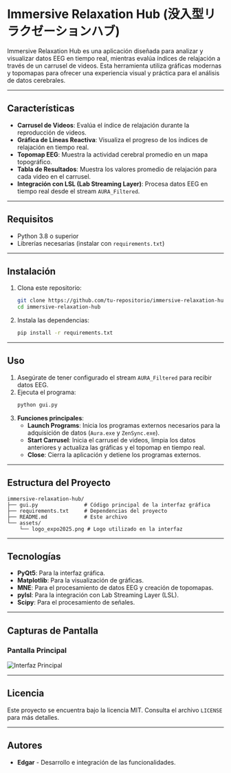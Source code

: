 
# Immersive Relaxation Hub (没入型リラクゼーションハブ)

Immersive Relaxation Hub es una aplicación diseñada para analizar y visualizar datos EEG en tiempo real, mientras evalúa índices de relajación a través de un carrusel de videos. Esta herramienta utiliza gráficas modernas y topomapas para ofrecer una experiencia visual y práctica para el análisis de datos cerebrales.

---

## **Características**
- **Carrusel de Videos**: Evalúa el índice de relajación durante la reproducción de videos.
- **Gráfica de Líneas Reactiva**: Visualiza el progreso de los índices de relajación en tiempo real.
- **Topomap EEG**: Muestra la actividad cerebral promedio en un mapa topográfico.
- **Tabla de Resultados**: Muestra los valores promedio de relajación para cada video en el carrusel.
- **Integración con LSL (Lab Streaming Layer)**: Procesa datos EEG en tiempo real desde el stream `AURA_Filtered`.

---

## **Requisitos**
- Python 3.8 o superior
- Librerías necesarias (instalar con `requirements.txt`)

---

## **Instalación**
1. Clona este repositorio:
   ```bash
   git clone https://github.com/tu-repositorio/immersive-relaxation-hub.git
   cd immersive-relaxation-hub
   ```

2. Instala las dependencias:
   ```bash
   pip install -r requirements.txt
   ```

---

## **Uso**
1. Asegúrate de tener configurado el stream `AURA_Filtered` para recibir datos EEG.
2. Ejecuta el programa:
   ```bash
   python gui.py
   ```
3. **Funciones principales**:
   - **Launch Programs**: Inicia los programas externos necesarios para la adquisición de datos (`Aura.exe` y `ZenSync.exe`).
   - **Start Carrusel**: Inicia el carrusel de videos, limpia los datos anteriores y actualiza las gráficas y el topomap en tiempo real.
   - **Close**: Cierra la aplicación y detiene los programas externos.

---

## **Estructura del Proyecto**
```
immersive-relaxation-hub/
├── gui.py               # Código principal de la interfaz gráfica
├── requirements.txt     # Dependencias del proyecto
├── README.md            # Este archivo
└── assets/
    └── logo_expo2025.png # Logo utilizado en la interfaz
```

---

## **Tecnologías**
- **PyQt5**: Para la interfaz gráfica.
- **Matplotlib**: Para la visualización de gráficas.
- **MNE**: Para el procesamiento de datos EEG y creación de topomapas.
- **pylsl**: Para la integración con Lab Streaming Layer (LSL).
- **Scipy**: Para el procesamiento de señales.

---

## **Capturas de Pantalla**
### **Pantalla Principal**
![Interfaz Principal](assets/interfaz_principal.png)

---

## **Licencia**
Este proyecto se encuentra bajo la licencia MIT. Consulta el archivo `LICENSE` para más detalles.

---

## **Autores**
- **Edgar** - Desarrollo e integración de las funcionalidades.
